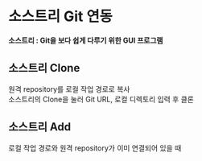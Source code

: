 # 소스트리 Git 연동

**소스트리 : Git을 보다 쉽게 다루기 위한 GUI 프로그램**

## 소스트리 Clone

원격 repository를 로컬 작업 경로로 복사<br>
소스트리의 Clone을 눌러 Git URL, 로컬 디렉토리 입력 후 클론

## 소스트리 Add

로컬 작업 경로와 원격 repository가 이미 연결되어 있을 때
